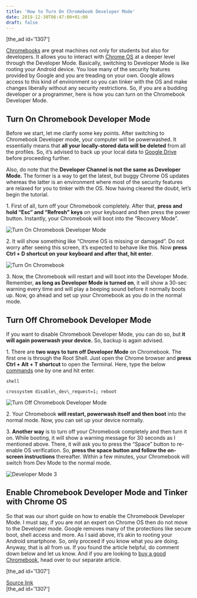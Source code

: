 ```yaml
---
title: 'How to Turn On Chromebook Developer Mode'
date: 2019-12-30T06:47:00+01:00
draft: false
---
```


\[the\_ad id='1307'\]  
  

  

[Chromebooks](https://beebom.com/what-is-a-chromebook/) are great machines not only for students but also for developers. It allows you to interact with [Chrome OS](https://beebom.com/best-chrome-os-tips-tricks/) at a deeper level through the Developer Mode. Basically, switching to Developer Mode is like rooting your Android device. You lose many of the security features provided by Google and you are treading on your own. Google allows access to this kind of environment so you can tinker with the OS and make changes liberally without any security restrictions. So, if you are a budding developer or a programmer, here is how you can turn on the Chromebook Developer Mode.  

Turn On Chromebook Developer Mode
---------------------------------

  

Before we start, let me clarify some key points. After switching to Chromebook Developer mode, your computer will be powerwashed. It essentially means that **all your locally-stored data will be deleted** from all the profiles. So, it’s advised to back up your local data to [Google Drive](https://beebom.com/google-drive-tips-and-tricks/) before proceeding further.  

Also, do note that the **Developer Channel is not the same as Developer Mode.** The former is a way to get the latest, but buggy Chrome OS updates whereas the latter is an environment where most of the security features are relaxed for you to tinker with the OS. Now having cleared the doubt, let’s begin the tutorial.  

1\. First of all, turn off your Chromebook completely. After that, **press and hold “Esc” and “Refresh” keys** on your keyboard and then press the power button. Instantly, your Chromebook will boot into the “Recovery Mode”.  

![Turn On Chromebook Developer Mode](https://beebom.com/wp-content/uploads/2019/12/Turn-On-Chromebook-Developer-Mode.jpg)

2\. It will show something like “Chrome OS is missing or damaged”. Do not worry after seeing this screen, it’s expected to behave like this. Now **press Ctrl + D shortcut on your keyboard and after that, hit enter**.  

![Turn On Chromebook](https://beebom.com/wp-content/uploads/2019/12/Turn-On-Chromebook-Developer-Mode-2.jpg)

3\. Now, the Chromebook will restart and will boot into the Developer Mode. Remember, **as long as Developer Mode is turned on**, it will show a 30-sec warning every time and will play a beeping sound before it normally boots up. Now, go ahead and set up your Chromebook as you do in the normal mode.  

Turn Off Chromebook Developer Mode
----------------------------------

  

If you want to disable Chromebook Developer Mode, you can do so, but **it will again powerwash your device.** So, backup is again advised.

  
  

  

1\. There are **two ways to turn off Developer Mode** on Chromebook. The first one is through the Root Shell. Just open the Chrome browser and **press Ctrl + Alt + T shortcut** to open the Terminal. Here, type the below [commands](https://beebom.com/chrome-os-commands-run-crosh/) one by one and hit enter.  

```
shell  
  
crossystem disable\_dev\_request=1; reboot
```  

![Turn Off Chromebook Developer Mode](https://beebom.com/wp-content/uploads/2019/12/Turn-Off-Chromebook-Developer-Mode.jpg)

2\. Your Chromebook **will restart, powerwash itself and then boot** into the normal mode. Now, you can set up your device normally.  

3\. **Another way** is to turn off your Chromebook completely and then turn it on. While booting, it will show a warning message for 30 seconds as I mentioned above. There, it will ask you to press the “Space” button to re-enable OS verification. So, **press the space button and follow the on-screen instructions** thereafter. Within a few minutes, your Chromebook will switch from Dev Mode to the normal mode.  

![ Developer Mode 3](https://beebom.com/wp-content/uploads/2019/12/Turn-On-Chromebook-Developer-Mode-3.jpg)

Enable Chromebook Developer Mode and Tinker with Chrome OS
----------------------------------------------------------

  

So that was our short guide on how to enable the Chromebook Developer Mode. I must say, if you are not an expert on Chrome OS then do not move to the Developer mode. Google removes many of the protections like secure boot, shell access and more. As I said above, it’s akin to rooting your Android smartphone. So, only proceed if you know what you are doing. Anyway, that is all from us. If you found the article helpful, do comment down below and let us know. And if you are looking to [buy a good Chromebook](https://beebom.com/best-chromebooks-you-can-buy/), head over to our separate article.  

  
  
\[the\_ad id='1307'\]  
  
[Source link](https://beebom.com/how-turn-chromebook-developer-mode/)  
\[the\_ad id='1307'\]